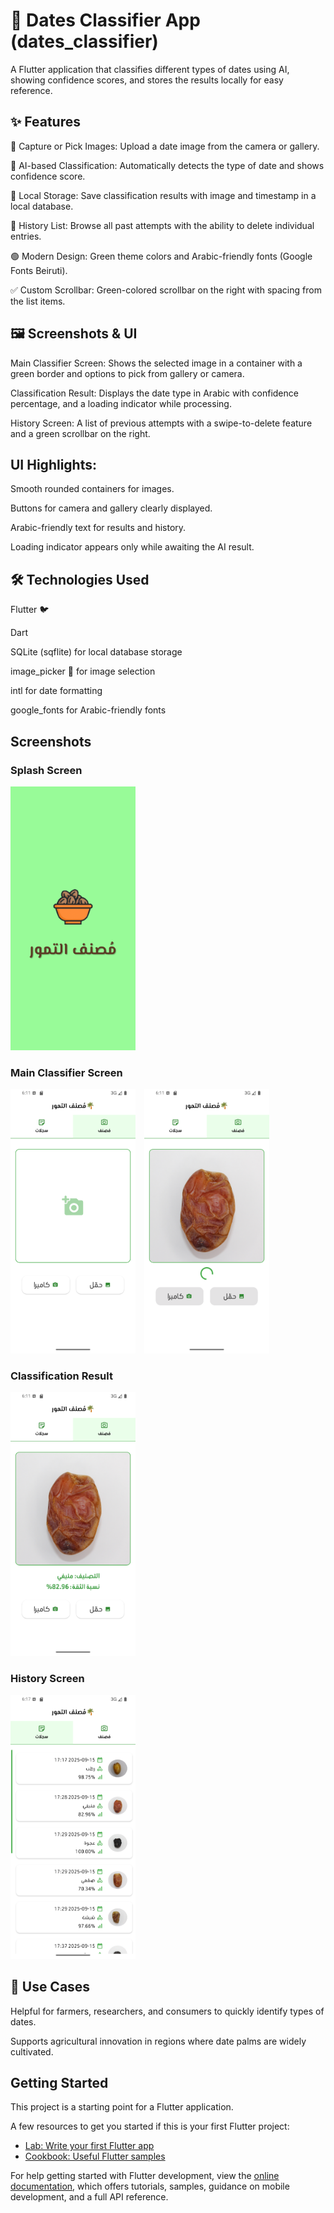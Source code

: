 
# 🌴 Dates Classifier App (dates_classifier)

A Flutter application that classifies different types of dates using AI, showing confidence scores, and stores the results locally for easy reference.

## ✨ Features

📸 Capture or Pick Images: Upload a date image from the camera or gallery.

🤖 AI-based Classification: Automatically detects the type of date and shows confidence score.

💾 Local Storage: Save classification results with image and timestamp in a local database.

📜 History List: Browse all past attempts with the ability to delete individual entries.

🟢 Modern Design: Green theme colors and Arabic-friendly fonts (Google Fonts Beiruti).

✅ Custom Scrollbar: Green-colored scrollbar on the right with spacing from the list items.

## 🖼️ Screenshots & UI

Main Classifier Screen:
Shows the selected image in a container with a green border and options to pick from gallery or camera.


Classification Result:
Displays the date type in Arabic with confidence percentage, and a loading indicator while processing.


History Screen:
A list of previous attempts with a swipe-to-delete feature and a green scrollbar on the right.


## UI Highlights:

Smooth rounded containers for images.

Buttons for camera and gallery clearly displayed.

Arabic-friendly text for results and history.

Loading indicator appears only while awaiting the AI result.

## 🛠️ Technologies Used

Flutter 🐦

Dart

SQLite (sqflite) for local database storage

image_picker 📸 for image selection

intl for date formatting

google_fonts for Arabic-friendly fonts


## Screenshots

### Splash Screen
<img src="screenshot/Splash.png" width="200" />

### Main Classifier Screen
<img src="screenshot/Home_page.png" width="200" style="margin-right:10px;" /> 
<img src="screenshot/Home_page2.png" width="200" />

### Classification Result
<img src="screenshot/Home_page3.png" width="200" />

### History Screen
<img src="screenshot/History_page.png" width="200" />



## 🔹 Use Cases

Helpful for farmers, researchers, and consumers to quickly identify types of dates.

Supports agricultural innovation in regions where date palms are widely cultivated.


## Getting Started

This project is a starting point for a Flutter application.

A few resources to get you started if this is your first Flutter project:

- [Lab: Write your first Flutter app](https://docs.flutter.dev/get-started/codelab)
- [Cookbook: Useful Flutter samples](https://docs.flutter.dev/cookbook)

For help getting started with Flutter development, view the
[online documentation](https://docs.flutter.dev/), which offers tutorials,
samples, guidance on mobile development, and a full API reference.
